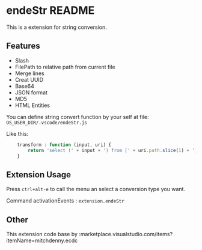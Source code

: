 # endeStr README

This is a extension for string conversion.

## Features

* Slash
* FilePath to relative path from current file
* Merge lines
* Creat UUID
* Base64
* JSON format
* MD5
* HTML Entities


You can define string convert function by your self at file:  `OS_USER_DIR/.vscode/endeStr.js`

Like this:
```js
    transform : function (input, uri) {
        return 'select (' + input + ') from [' + uri.path.slice(1) + ']';
    }
```


## Extension Usage

Press `ctrl+alt-e` to call the menu an select a conversion type you want.

Command activationEvents : `extension.endeStr`

## Other

This extension code base by :marketplace.visualstudio.com/items?itemName=mitchdenny.ecdc

